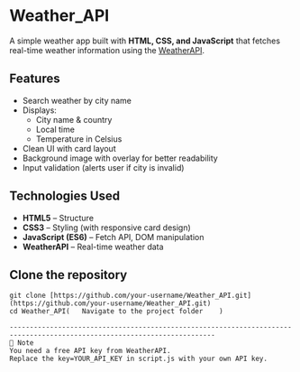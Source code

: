 # Weather_API

A simple weather app built with **HTML, CSS, and JavaScript** that fetches real-time weather information using the [WeatherAPI](https://www.weatherapi.com/).

## Features
- Search weather by city name
- Displays:
  - City name & country
  - Local time
  - Temperature in Celsius
- Clean UI with card layout
- Background image with overlay for better readability
- Input validation (alerts user if city is invalid)

## Technologies Used
- **HTML5** – Structure
- **CSS3** – Styling (with responsive card design)
- **JavaScript (ES6)** – Fetch API, DOM manipulation
- **WeatherAPI** – Real-time weather data
## Clone the repository
   ```
   git clone [https://github.com/your-username/Weather_API.git] (https://github.com/your-username/Weather_API.git)
   cd Weather_API(   Navigate to the project folder    )
   
-------------------------------------------------------------------------------------------------------------------------
📌 Note
You need a free API key from WeatherAPI.
Replace the key=YOUR_API_KEY in script.js with your own API key.
```
